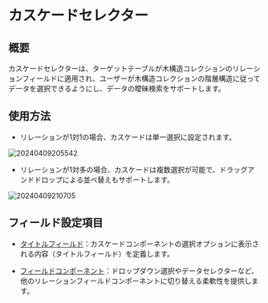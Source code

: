 # カスケードセレクター

## 概要

カスケードセレクターは、ターゲットテーブルが木構造コレクションのリレーションフィールドに適用され、ユーザーが木構造コレクションの階層構造に従ってデータを選択できるようにし、データの曖昧検索をサポートします。

## 使用方法

- リレーションが1対1の場合、カスケードは単一選択に設定されます。

![20240409205542](https://static-docs.nocobase.com/20240409205542.png)

- リレーションが1対多の場合、カスケードは複数選択が可能で、ドラッグアンドドロップによる並べ替えもサポートします。

![20240409210705](https://static-docs.nocobase.com/20240409210705.png)

## フィールド設定項目

- [タイトルフィールド](/handbook/ui/fields/field-settings/title-field)：カスケードコンポーネントの選択オプションに表示される内容（タイトルフィールド）を定義します。

- [フィールドコンポーネント](/handbook/ui/fields/association-field)：ドロップダウン選択やデータセレクターなど、他のリレーションフィールドコンポーネントに切り替える柔軟性を提供します。

